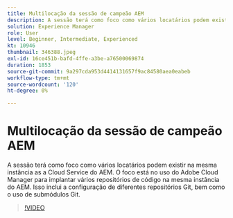 ```yaml
---
title: Multilocação da sessão de campeão AEM
description: A sessão terá como foco como vários locatários podem existir na mesma instância as a Cloud Service do AEM. O foco está no uso do Adobe Cloud Manager para implantar vários repositórios de código na mesma instância do AEM. Isso inclui a configuração de diferentes repositórios Git, bem como o uso de submódulos Git.
solution: Experience Manager
role: User
level: Beginner, Intermediate, Experienced
kt: 10946
thumbnail: 346388.jpeg
exl-id: 16ce451b-bafd-4ffe-a3be-a76500069874
duration: 1853
source-git-commit: 9a297cda953d4414131657f9ac84580aea0eabeb
workflow-type: tm+mt
source-wordcount: '120'
ht-degree: 0%

---
```


# Multilocação da sessão de campeão AEM

A sessão terá como foco como vários locatários podem existir na mesma instância as a Cloud Service do AEM. O foco está no uso do Adobe Cloud Manager para implantar vários repositórios de código na mesma instância do AEM. Isso inclui a configuração de diferentes repositórios Git, bem como o uso de submódulos Git.

>[!VIDEO](https://video.tv.adobe.com/v/346388/?quality=12&learn=on)

